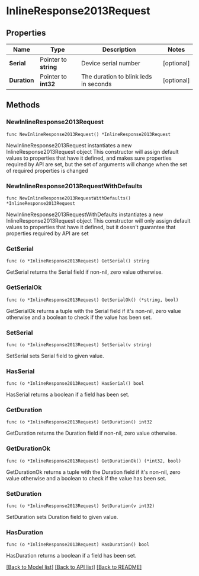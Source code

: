 # InlineResponse2013Request

## Properties

Name | Type | Description | Notes
------------ | ------------- | ------------- | -------------
**Serial** | Pointer to **string** | Device serial number | [optional] 
**Duration** | Pointer to **int32** | The duration to blink leds in seconds | [optional] 

## Methods

### NewInlineResponse2013Request

`func NewInlineResponse2013Request() *InlineResponse2013Request`

NewInlineResponse2013Request instantiates a new InlineResponse2013Request object
This constructor will assign default values to properties that have it defined,
and makes sure properties required by API are set, but the set of arguments
will change when the set of required properties is changed

### NewInlineResponse2013RequestWithDefaults

`func NewInlineResponse2013RequestWithDefaults() *InlineResponse2013Request`

NewInlineResponse2013RequestWithDefaults instantiates a new InlineResponse2013Request object
This constructor will only assign default values to properties that have it defined,
but it doesn't guarantee that properties required by API are set

### GetSerial

`func (o *InlineResponse2013Request) GetSerial() string`

GetSerial returns the Serial field if non-nil, zero value otherwise.

### GetSerialOk

`func (o *InlineResponse2013Request) GetSerialOk() (*string, bool)`

GetSerialOk returns a tuple with the Serial field if it's non-nil, zero value otherwise
and a boolean to check if the value has been set.

### SetSerial

`func (o *InlineResponse2013Request) SetSerial(v string)`

SetSerial sets Serial field to given value.

### HasSerial

`func (o *InlineResponse2013Request) HasSerial() bool`

HasSerial returns a boolean if a field has been set.

### GetDuration

`func (o *InlineResponse2013Request) GetDuration() int32`

GetDuration returns the Duration field if non-nil, zero value otherwise.

### GetDurationOk

`func (o *InlineResponse2013Request) GetDurationOk() (*int32, bool)`

GetDurationOk returns a tuple with the Duration field if it's non-nil, zero value otherwise
and a boolean to check if the value has been set.

### SetDuration

`func (o *InlineResponse2013Request) SetDuration(v int32)`

SetDuration sets Duration field to given value.

### HasDuration

`func (o *InlineResponse2013Request) HasDuration() bool`

HasDuration returns a boolean if a field has been set.


[[Back to Model list]](../README.md#documentation-for-models) [[Back to API list]](../README.md#documentation-for-api-endpoints) [[Back to README]](../README.md)


